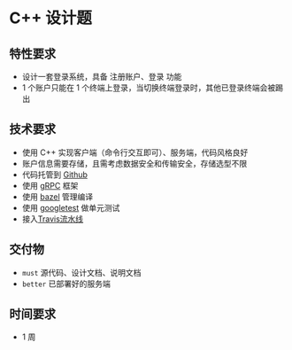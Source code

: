 # C++ 设计题

## 特性要求

- 设计一套登录系统，具备  注册账户、登录 功能
- 1 个账户只能在 1 个终端上登录，当切换终端登录时，其他已登录终端会被踢出

## 技术要求

- 使用 C++ 实现客户端（命令行交互即可）、服务端，代码风格良好
- 账户信息需要存储，且需考虑数据安全和传输安全，存储选型不限
- 代码托管到 [Github](https://github.com/)
- 使用 [gRPC](https://grpc.io) 框架
- 使用 [bazel]( https://bazel.build/ ) 管理编译
- 使用 [googletest]( https://github.com/google/googletest ) 做单元测试
- 接入[Travis流水线](https://travis-ci.org/)

## 交付物

- `must` 源代码、设计文档、说明文档
- `better` 已部署好的服务端

## 时间要求

- 1 周